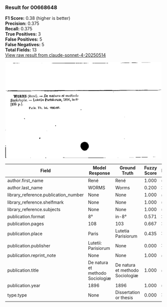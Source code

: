 ### Result for 00668648
**F1 Score:** 0.38 (higher is better)<br>**Precision:** 0.375<br>**Recall:** 0.375<br>**True Positives:** 3<br>**False Positives:** 5<br>**False Negatives:** 5<br>**Total Fields:** 13<br>[View raw result from claude-sonnet-4-20250514](https://github.com/RISE-UNIBAS/humanities_data_benchmark/blob/main/results/2025-09-02/T0148/request_T0148_00668648.json)

<img src="https://github.com/RISE-UNIBAS/humanities_data_benchmark/blob/main/benchmarks/zettelkatalog/images/00668648.jpg?raw=true" alt="00668648" width="600px">

| Field | Model Response | Ground Truth | Fuzzy Score | Match |
|-------|----------------|--------------|-------------|-------|
| author.first_name | René | René | 1.000 | ✅ |
| author.last_name | WORMS | Worms | 0.200 | ❌ |
| library_reference.publication_number | None | None | 1.000 | ✅ |
| library_reference.shelfmark | None | None | 1.000 | ✅ |
| library_reference.subjects | None | None | 1.000 | ✅ |
| publication.format | 8° | in-8° | 0.571 | ❌ |
| publication.pages | 108 | 103 | 0.667 | ❌ |
| publication.place | Paris | Lutetia Parisiorum | 0.435 | ❌ |
| publication.publisher | Lutetii: Parisiorum | None | 0.000 | ❌ |
| publication.reprint_note | None | None | 1.000 | ✅ |
| publication.title | De natura et methodo Sociologiæ | De natura et methodo Sociologiæ | 1.000 | ✅ |
| publication.year | 1896 | 1896 | 1.000 | ✅ |
| type.type | None | Dissertation or thesis | 0.000 | ❌ |
